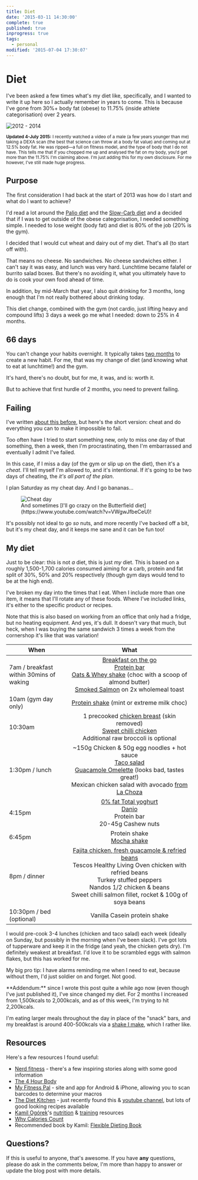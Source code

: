 ```yaml
---
title: Diet
date: '2015-03-11 14:30:00'
complete: true
published: true
inprogress: true
tags:
  - personal
modified: '2015-07-04 17:30:07'
---
```

# Diet

I've been asked a few times what's my diet like, specifically, and I wanted to write it up here so I actually remember in years to come. This is because I've gone from 30%+ body fat (obese) to 11.75% (inside athlete categorisation) over 2 years.

<!--more-->

![2012 - 2014](/images/2012-2014.jpg)

<div class="update"><small><strong>Updated 4-July 2015:</strong> I recently watched a video of a male (a few years younger than me) taking a DEXA scan (the best that science can throw at a body fat value) and coming out at 12.5% body fat. He was ripped—a full on fitness model, and the type of body that I do not have. This tells me that if you chopped me up and analysed the fat on my body, you'd get more than the 11.75% I'm claiming above. I'm just adding this for my own disclosure. For me however, I've still made huge progress.</small></div>

## Purpose

The first consideration I had back at the start of 2013 was how do I start and what do I want to achieve?

I'd read a lot around the [Palio diet](http://en.wikipedia.org/wiki/Paleolithic_diet) and the [Slow-Carb diet](http://en.wikipedia.org/wiki/Slow-Carb_Diet) and a decided that if I was to get outside of the obese categorisation, I needed something simple. I needed to lose weight (body fat) and diet is 80% of the job (20% is the gym).

I decided that I would cut wheat and dairy out of my diet. That's all (to start off with).

That means no cheese. No sandwiches. No cheese sandwiches either. I can't say it was easy, and lunch was very hard. Lunchtime became falafel or burrito salad boxes. But there's no avoiding it, what you ultimately have to do is cook your own food ahead of time.

In addition, by mid-March that year, I also quit drinking for 3 months, long enough that I'm not really bothered about drinking today.

This diet change, combined with the gym (not cardio, just lifting heavy and compound lifts) 3 days a week go me what I needed: down to 25% in 4 months.

## 66 days

You can't change your habits overnight. It typically takes [two months](http://www.telegraph.co.uk/health/healthnews/5857845/It-takes-66-days-to-form-a-habit.html) to create a new habit. For me, that was my change of diet (and knowing what to eat at lunchtime!) and the gym.

It's hard, there's no doubt, but for me, it was, and is: worth it.

But to achieve that first hurdle of 2 months, you need to prevent failing.

## Failing

I've written [about this before](https://remysharp.com/2014/01/27/cheat), but here's the short version: cheat and do everything you can to make it impossible to fail.

Too often have I tried to start something new, only to miss one day of that something, then a week, then I'm procrastinating, then I'm embarrassed and eventually I admit I've failed.

In this case, if I miss a day (of the gym or slip up on the diet), then it's a *cheat*. I'll tell myself I'm allowed to, and it's intentional. If it's going to be two days of cheating, the *it's all part of the plan*.

I plan Saturday as my cheat day. And I go bananas...

<figure><img class="withcredit" src="/images/cheat-day.jpg" title="Cheat day"><figcaption class="credit">And sometimes [I'll go crazy on the Butterfield diet](https://www.youtube.com/watch?v=VWgwJfbeCeU)!</figcaption></figure>

It's possibly not ideal to go *so* nuts, and more recently I've backed off a bit, but it's my cheat day, and it keeps me sane and it can be fun too!

## My diet

Just to be clear: this is not *a* diet, this is just *my* diet. This is based on a roughly 1,500-1,700 calories consumed aiming for a carb, protein and fat split of 30%, 50% and 20% respectively (though gym days would tend to be at the high end).

I've broken my day into the times that I eat. When I include more than one item, it means that I'll rotate any of these foods. Where I've included links, it's either to the specific product or recipes.

Note that this is also based on working from an office that only had a fridge, but no heating equipment. And yes, it's dull. It doesn't vary that much, but heck, when I was buying the same sandwich 3 times a week from the cornershop it's like that was variation!

| When        | What            |
| ------------- |:-------------:|
| 7am / breakfast<br>within 30mins of waking | [Breakfast on the go](http://www.tesco.com/groceries/product/details/?id=283691370)<br>[Protein bar](http://www.sci-mx.co.uk/product-a-z/pro2go-duo-bar.html)<br>[Oats & Whey shake](http://www.dolphinfitness.co.uk/en/optimum-nutrition-natural-whey-and-oats/21659) (choc with a scoop of almond butter)<br>[Smoked Salmon](http://www.tesco.com/groceries/product/details/?id=250926075) on 2x wholemeal toast |
| 10am (gym day only)      |[Protein shake](http://www.dolphinfitness.co.uk/en/optimum-nutrition-100-whey-gold-2.2kg/16825) (mint or extreme milk choc)|
| 10:30am      | 1 precooked [chicken breast](http://www.tesco.com/groceries/product/details/?id=264465356) (skin removed)<br>[Sweet chilli chicken](http://www.tesco.com/groceries/product/details/?id=279817782)<br>Additional raw broccoli is optional |
| 1:30pm / lunch | ~150g Chicken & 50g egg noodles + hot sauce<br>[Taco salad](https://gist.github.com/remy/7c55ff6fbec15fe88ba3#file-taco-salad-md)<br>[Guacamole Omelette](https://gist.github.com/remy/7c55ff6fbec15fe88ba3#file-guac-omlette-md) (looks bad, tastes great!)<br>Mexican chicken salad with avocado [from La Choza](http://www.lachoza.co.uk/) |
| 4:15pm | [0% fat Total yoghurt](http://uk.fage.eu/product/yoghurt/total-0-170g)<br>[Danio](http://danio.co.uk/)<br>Protein bar<br>20-45g Cashew nuts |
| 6:45pm | Protein shake<br>[Mocha shake](https://gist.github.com/remy/7c55ff6fbec15fe88ba3#file-mocha-shake-md) |
| 8pm / dinner | [Fajita chicken, fresh guacamole & refried beans](https://gist.github.com/remy/7c55ff6fbec15fe88ba3#file-fajitas-md)<br>Tescos Healthy Living Oven chicken with refried beans<br>Turkey stuffed peppers<br>Nandos 1/2 chicken & beans<br>Sweet chilli salmon fillet, rocket & 100g of soya beans|
| 10:30pm / bed<br>(optional) | Vanilla Casein protein shake |

I would pre-cook 3-4 lunches (chicken and taco salad) each week (ideally on Sunday, but possibly in the morning when I've been slack). I've got lots of tupperware and keep it in the fridge (and yeah, the chicken gets dry). I'm definitely weakest at breakfast. I'd love it to be scrambled eggs with salmon flakes, but this has worked for me.

My big pro tip: I have alarms reminding me when I need to eat, because without them, I'd just soldier on and forget. Not good.

<div class="update">
**Addendum:** since I wrote this post quite a while ago now (even though I've just published it), I've since changed my diet. For 2 months I increased from 1,500kcals to 2,000kcals, and as of this week, I'm trying to hit 2,200kcals.

I'm eating larger meals throughout the day in place of the "snack" bars, and my breakfast is around 400-500kcals via a [shake I make](https://gist.github.com/remy/7c55ff6fbec15fe88ba3#file-oatmea-choco-banana-strawberry-shake-md), which I rather like.
</div>

## Resources

Here's a few resources I found useful:

- [Nerd fitness](http://www.nerdfitness.com/) - there's a few inspiring stories along with some good information
- [The 4 Hour Body](http://www.amazon.co.uk/4-Hour-Body-uncommon-incredible-superhuman/dp/0091939526/ref=sr_1_1)
- [My Fitness Pal](http://www.myfitnesspal.com/) - site and app for Android & iPhone, allowing you to scan barcodes to determine your macros
- [The Diet Kitchen](http://thedk.co.uk/) - just recently found this & [youtube channel](https://www.youtube.com/user/thedietkitchen), but lots of good looking recipes available
- [Kamil Ogórek](https://twitter.com/kamilogorek)'s [nutrition](http://kamilogorek.pl/nutrition/) & [training](http://kamilogorek.pl/training/) resources
- [Why Calories Count](http://evidencemag.com/why-calories-count/)
- Recommended book by Kamil: [Flexible Dieting Book](http://evidencemag.com/flexible-dieting-book/)

## Questions?

If this is useful to anyone, that's awesome. If you have **any** questions, please do ask in the comments below, I'm more than happy to answer or update the blog post with more details.
